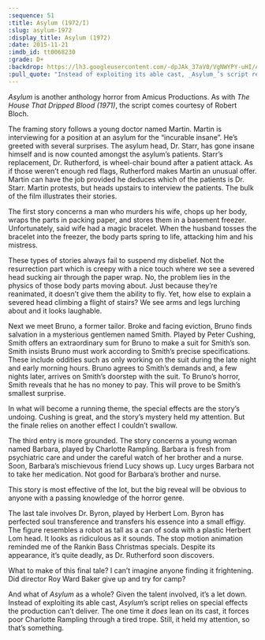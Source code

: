 ```yaml
---
:sequence: 51
:title: Asylum (1972/I)
:slug: asylum-1972
:display_title: Asylum (1972)
:date: 2015-11-21
:imdb_id: tt0068230
:grade: D+
:backdrop: https://lh3.googleusercontent.com/-dpJAk_37aV0/VgNWYPY-uHI/AAAAAAAADBY/dg5KNqqrEYA/w1000-Ic42-rj/asylum-1972.jpg
:pull_quote: "Instead of exploiting its able cast, _Asylum_’s script relies on special effects the production can’t deliver. "
---
```


_Asylum_ is another anthology horror from Amicus Productions. As with _The House That Dripped Blood (1971)_, the script comes courtesy of Robert Bloch.

The framing story follows a young doctor named Martin. Martin is interviewing for a position at an asylum for the “incurable insane”. He’s greeted with several surprises. The asylum head, Dr. Starr, has gone insane himself and is now counted amongst the asylum’s patients. Starr’s replacement, Dr. Rutherford, is wheel-chair bound after a patient attack. As if those weren’t enough red flags,  Rutherford makes Martin an unusual offer. Martin can have the job provided he deduces which of the patients is Dr. Starr. Martin protests, but heads upstairs to interview the patients. The bulk of the film illustrates their stories.

The first story concerns a man who murders his wife, chops up her body, wraps the parts in packing paper, and stores them in a basement freezer. Unfortunately, said wife had a magic bracelet. When the husband tosses the bracelet into the freezer, the body parts spring to life, attacking him and his mistress.

These types of stories always fail to suspend my disbelief. Not the resurrection part which is creepy with a nice touch where we see a severed head sucking air through the paper wrap. No, the problem lies in the physics of those body parts moving about. Just because they’re reanimated, it doesn’t give them the ability to fly. Yet, how else to explain a severed head climbing a flight of stairs? We see arms and legs lurching about and it looks laughable.

Next we meet Bruno, a former tailor. Broke and facing eviction, Bruno finds salvation in a mysterious gentlemen named Smith. Played by Peter Cushing, Smith offers an extraordinary sum for Bruno to make a suit for Smith’s son. Smith insists Bruno must work according to Smith’s precise specifications. These include oddities such as only working on the suit during the late night and early morning hours. Bruno agrees to Smith’s demands and, a few nights later, arrives on Smith’s doorstep with the suit. To Bruno’s horror, Smith reveals that he has no money to pay. This will prove to be Smith’s smallest surprise.

In what will become a running theme, the special effects are the story’s undoing. Cushing is great, and the story’s mystery held my attention. But the finale relies on another effect I couldn’t swallow.

The third entry is more grounded. The story concerns a young woman named Barbara, played by Charlotte Rampling. Barbara is fresh from psychiatric care and under the careful watch of her brother and a nurse. Soon, Barbara’s mischievous friend Lucy shows up. Lucy urges Barbara not to take her medication. Not good for Barbara’s brother and nurse.

This story is most effective of the lot, but the big reveal will be obvious to anyone with a passing knowledge of the horror genre.

The last tale involves Dr. Byron, played by Herbert Lom. Byron has perfected soul transference and transfers his essence into a small effigy. The figure resembles a robot as tall as a can of soda with a plastic Herbert Lom head. It looks as ridiculous as it sounds. The stop motion animation reminded me of the Rankin Bass Christmas specials. Despite its appearance, it’s quite deadly, as Dr. Rutherford soon discovers.

What to make of this final tale? I can’t imagine anyone finding it frightening. Did director Roy Ward Baker give up and try for camp?

And what of _Asylum_ as a whole? Given the talent involved, it’s a let down. Instead of exploiting its able cast, _Asylum_’s script relies on special effects the production can’t deliver. The one time it _does_ lean on its cast, it forces poor Charlotte Rampling through a tired trope. Still, it held my attention, so that’s something.